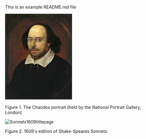 This is an example README.md file

![220px-Shakespeare](figures/220px-Shakespeare.webp)

Figure 1. The Chandos portrait (held by the National Portrait Gallery, London)

![Sonnets1609titlepage](figures/[Sonnets1609titlepage].jpg)

Figure 2. 1609's edition of Shake-Speares Sonnets